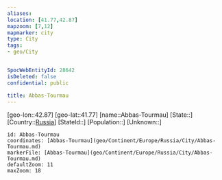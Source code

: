 ```yaml
---
aliases: 
location: [41.77,42.87]
mapzoom: [7,12] 
mapmarker: city 
type: City
tags:
- geo/City


SpocWebEntityId: 28642
isDeleted: false
confidential: public

title: Abbas-Tourmau
---
```

[geo-lon::42.87]
[geo-lat::41.77]
[name::Abbas-Tourmau]
[State::]
[Country::[Russia](geo/Continent/Europe/Russia.md)]
[StateId::]
[Population::]
[Unknown::]


```leaflet
id: Abbas-Tourmau
coordinates: [Abbas-Tourmau](geo/Continent/Europe/Russia/City/Abbas-Tourmau.md)
markerFile: [Abbas-Tourmau](geo/Continent/Europe/Russia/City/Abbas-Tourmau.md)
defaultZoom: 11 
maxZoom: 18
```


